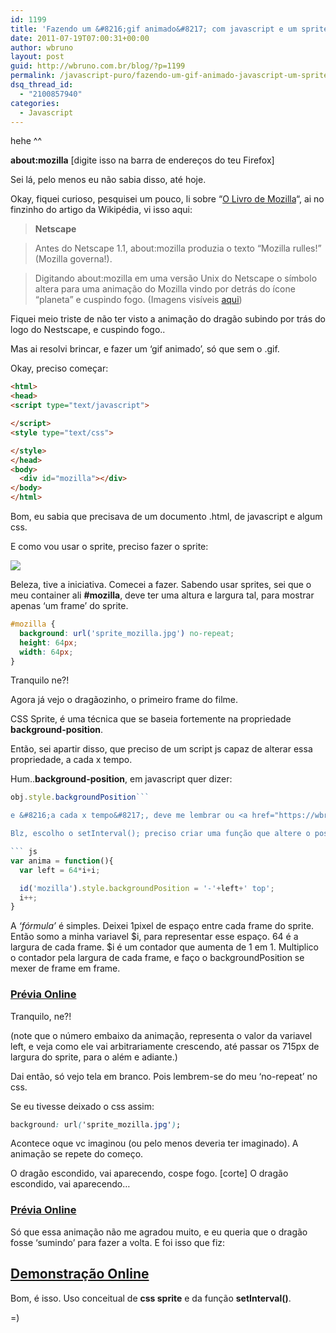```yaml
---
id: 1199
title: 'Fazendo um &#8216;gif animado&#8217; com javascript e um sprite .jpg'
date: 2011-07-19T07:00:31+00:00
author: wbruno
layout: post
guid: http://wbruno.com.br/blog/?p=1199
permalink: /javascript-puro/fazendo-um-gif-animado-javascript-um-sprite-jpg/
dsq_thread_id:
  - "2100857940"
categories:
  - Javascript
---
```

hehe ^^

**about:mozilla** [digite isso na barra de endereços do teu Firefox]

Sei lá, pelo menos eu não sabia disso, até hoje.

Okay, fiquei curioso, pesquisei um pouco, li sobre &#8220;<a href="http://pt.wikipedia.org/wiki/O_Livro_de_Mozilla" target="_blank">O Livro de Mozilla</a>&#8220;, ai no finzinho do artigo da Wikipédia, vi isso aqui:

> **Netscape**

> Antes do Netscape 1.1, about:mozilla produzia o texto &#8220;Mozilla rulles!&#8221; (Mozilla governa!).

> Digitando about:mozilla em uma versão Unix do Netscape o símbolo altera para uma animação do Mozilla vindo por detrás do ícone &#8220;planeta&#8221; e cuspindo fogo. (Imagens visíveis <a href="http://256.com/gray/docs/netscape/mozilla/images.html" target="_blank">aqui</a>)

Fiquei meio triste de não ter visto a animação do dragão subindo por trás do logo do Nestscape, e cuspindo fogo..

<!--more-->



Mas ai resolvi brincar, e fazer um &#8216;gif animado&#8217;, só que sem o .gif.

Okay, preciso começar:

``` html
<html>
<head>
<script type="text/javascript">

</script>
<style type="text/css">

</style>
</head>
<body>
  <div id="mozilla"></div>
</body>
</html>
```

Bom, eu sabia que precisava de um documento .html, de javascript e algum css.

E como vou usar o sprite, preciso fazer o sprite:

![](http://wbruno.com.br/scripts/sprite_mozilla.jpg)

Beleza, tive a iniciativa. Comecei a fazer. Sabendo usar sprites, sei que o meu container ali **#mozilla**, deve ter uma altura e largura tal, para mostrar apenas &#8216;um frame&#8217; do sprite.

``` css
#mozilla {
  background: url('sprite_mozilla.jpg') no-repeat;
  height: 64px;
  width: 64px;
}
```

Tranquilo ne?!

Agora já vejo o dragãozinho, o primeiro frame do filme.

CSS Sprite, é uma técnica que se baseia fortemente na propriedade **background-position**.

Então, sei apartir disso, que preciso de um script js capaz de alterar essa propriedade, a cada x tempo.

Hum..**background-position**, em javascript quer dizer:

``` js
obj.style.backgroundPosition```

e &#8216;a cada x tempo&#8217;, deve me lembrar ou <a href="https://wbruno.com.br/javascript-puro/principio-de-slideshow-settimeout-recursivo/" target="_blank">setTimeout()</a> [nesse caso recursivo], ou <a href="https://wbruno.com.br/javascript-puro/demonstracao-funcao-setinterval-javascript/" target="_blank">setInterval()</a>;

Blz, escolho o setInterval(); preciso criar uma função que altere o position.

``` js
var anima = function(){
  var left = 64*i+i;

  id('mozilla').style.backgroundPosition = '-'+left+' top';
  i++;
}
```

A _&#8216;fórmula&#8217;_ é simples. Deixei 1pixel de espaço entre cada frame do sprite. Então somo a minha variavel $i, para representar esse espaço. 64 é a largura de cada frame. $i é um contador que aumenta de 1 em 1. Multiplico o contador pela largura de cada frame, e faço o backgroundPosition se mexer de frame em frame.

### <a href="http://wbruno.com.br/scripts/mozilla1.html" target="_blank">Prévia Online</a>

Tranquilo, ne?!

(note que o número embaixo da animação, representa o valor da variavel left, e veja como ele vai arbitrariamente crescendo, até passar os 715px de largura do sprite, para o além e adiante.)

Dai então, só vejo tela em branco. Pois lembrem-se do meu &#8216;no-repeat&#8217; no css.

Se eu tivesse deixado o css assim:

``` css
background: url('sprite_mozilla.jpg');
```

Acontece oque vc imaginou (ou pelo menos deveria ter imaginado). A animação se repete do começo.

O dragão escondido, vai aparecendo, cospe fogo. [corte] O dragão escondido, vai aparecendo&#8230;

### <a href="http://wbruno.com.br/scripts/mozilla2.html" target="_blank">Prévia Online</a>

Só que essa animação não me agradou muito, e eu queria que o dragão fosse &#8216;sumindo&#8217; para fazer a volta. E foi isso que fiz:

## <a href="http://wbruno.com.br/scripts/mozilla.html" target="_blank">Demonstração Online</a>

Bom, é isso. Uso conceitual de **css sprite** e da função **setInterval()**.

=)
